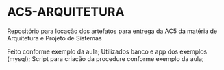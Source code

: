 # AC5-ARQUITETURA
Repositório para locação dos artefatos para entrega da AC5 da matéria de Arquitetura e Projeto de Sistemas


Feito conforme exemplo da aula;
Utilizados banco e app dos exemplos (mysql);
Script para criação da procedure conforme exemplo da aula;
